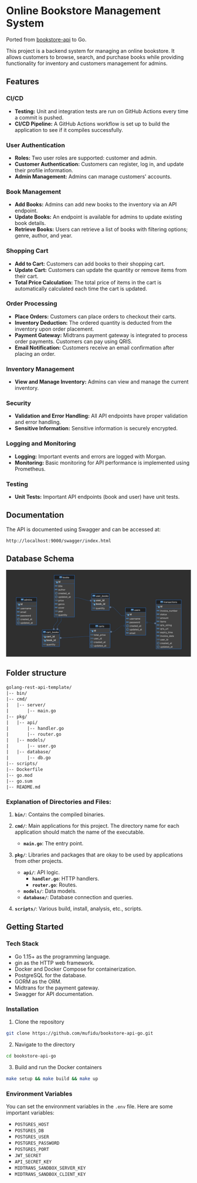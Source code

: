 # Online Bookstore Management System

Ported from [bookstore-api](https://github.com/mufidu/bookstore-api) to Go.

This project is a backend system for managing an online bookstore. It allows customers to browse, search, and purchase books while providing functionality for inventory and customers management for admins.

## Features

### CI/CD

-   **Testing:** Unit and integration tests are run on GitHub Actions every time a commit is pushed.
-   **CI/CD Pipeline:** A GitHub Actions workflow is set up to build the application to see if it compiles successfully.

### User Authentication

-   **Roles:** Two user roles are supported: customer and admin.
-   **Customer Authentication:** Customers can register, log in, and update their profile information.
-   **Admin Management:** Admins can manage customers' accounts.

### Book Management

-   **Add Books:** Admins can add new books to the inventory via an API endpoint.
-   **Update Books:** An endpoint is available for admins to update existing book details.
-   **Retrieve Books:** Users can retrieve a list of books with filtering options; genre, author, and year.

### Shopping Cart

-   **Add to Cart:** Customers can add books to their shopping cart.
-   **Update Cart:** Customers can update the quantity or remove items from their cart.
-   **Total Price Calculation:** The total price of items in the cart is automatically calculated each time the cart is updated.

### Order Processing

-   **Place Orders:** Customers can place orders to checkout their carts.
-   **Inventory Deduction:** The ordered quantity is deducted from the inventory upon order placement.
-   **Payment Gateway:** Midtrans payment gateway is integrated to process order payments. Customers can pay using QRIS.
-   **Email Notification:** Customers receive an email confirmation after placing an order.

### Inventory Management

-   **View and Manage Inventory:** Admins can view and manage the current inventory.

### Security

-   **Validation and Error Handling:** All API endpoints have proper validation and error handling.
-   **Sensitive Information:** Sensitive information is securely encrypted.

### Logging and Monitoring

-   **Logging:** Important events and errors are logged with Morgan.
-   **Monitoring:** Basic monitoring for API performance is implemented using Prometheus.

### Testing

-   **Unit Tests:** Important API endpoints (book and user) have unit tests.

## Documentation

The API is documented using Swagger and can be accessed at:

```
http://localhost:9000/swagger/index.html
```

## Database Schema

![Database Schema](https://raw.githubusercontent.com/mufidu/jobhun-devops-test/main/Screenshot%202024-06-28%20at%2021.57.30.jpg)

## Folder structure

```
golang-rest-api-template/
|-- bin/
|-- cmd/
|   |-- server/
|       |-- main.go
|-- pkg/
|   |-- api/
|       |-- handler.go
|       |-- router.go
|   |-- models/
|       |-- user.go
|   |-- database/
|       |-- db.go
|-- scripts/
|-- Dockerfile
|-- go.mod
|-- go.sum
|-- README.md
```

### Explanation of Directories and Files:

1. **`bin/`**: Contains the compiled binaries.

2. **`cmd/`**: Main applications for this project. The directory name for each application should match the name of the executable.

    - **`main.go`**: The entry point.

3. **`pkg/`**: Libraries and packages that are okay to be used by applications from other projects. 

    - **`api/`**: API logic.
        - **`handler.go`**: HTTP handlers.
        - **`router.go`**: Routes.
    - **`models/`**: Data models.
    - **`database/`**: Database connection and queries.

4. **`scripts/`**: Various build, install, analysis, etc., scripts.

## Getting Started

### Tech Stack

- Go 1.15+ as the programming language.
- gin as the HTTP web framework.
- Docker and Docker Compose for containerization.
- PostgreSQL for the database.
- GORM as the ORM.
- Midtrans for the payment gateway.
- Swagger for API documentation.

### Installation

1. Clone the repository

```bash
git clone https://github.com/mufidu/bookstore-api-go.git
```

2. Navigate to the directory

```bash
cd bookstore-api-go
```

3. Build and run the Docker containers

```bash
make setup && make build && make up
```

### Environment Variables

You can set the environment variables in the `.env` file. Here are some important variables:

- `POSTGRES_HOST`
- `POSTGRES_DB`
- `POSTGRES_USER`
- `POSTGRES_PASSWORD`
- `POSTGRES_PORT`
- `JWT_SECRET`
- `API_SECRET_KEY`
- `MIDTRANS_SANDBOX_SERVER_KEY`
- `MIDTRANS_SANDBOX_CLIENT_KEY`
